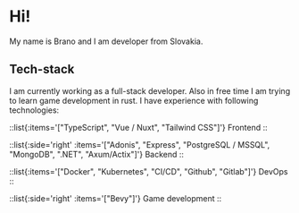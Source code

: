 # Hi!

My name is Brano and I am developer from Slovakia.

## Tech-stack

I am currently working as a full-stack developer. Also in free time I am trying to learn game development in rust. I have experience with following technologies:

::list{:items='["TypeScript", "Vue / Nuxt", "Tailwind CSS"]'}
Frontend
::

::list{:side='right' :items='["Adonis", "Express", "PostgreSQL / MSSQL", "MongoDB", ".NET", "Axum/Actix"]'}
Backend
::

::list{:items='["Docker", "Kubernetes", "CI/CD", "Github", "Gitlab"]'}
DevOps
::

::list{:side='right' :items='["Bevy"]'}
Game development
::
